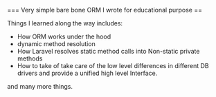=== Very simple bare bone ORM I wrote for educational purpose ==


Things I learned along the way includes:

* How ORM works under the hood
* dynamic method resolution
* How Laravel resolves static method calls into Non-static private methods
* How to take of take care of the low level differences in different DB drivers and provide a unified high level Interface.

and many more things.